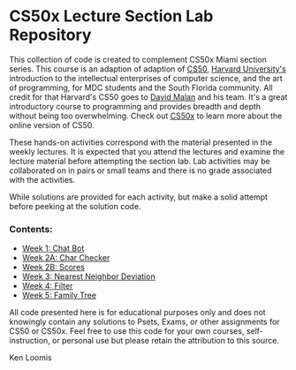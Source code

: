 # CS50x Lecture Section Lab Repository
This collection of code is created to complement CS50x Miami section series.
This course is an adaption of adaption of [CS50](https://www.cs50.net),
[Harvard University's](http://www.harvard.edu) introduction to the
intellectual enterprises of computer science, and the art of programming,
for MDC students and the South Florida community. All credit for that
Harvard's CS50 goes to [David Malan](https://cs.harvard.edu/malan/) and his
team. It's a great introductory course to programming and provides breadth
and depth without being too overwhelming. Check out
[CS50x](https://www.edx.org/course/cs50s-introduction-to-computer-science) to
learn more about the online version of CS50.

These hands-on activities correspond with the material presented in the
weekly lectures. It is expected that you attend the lectures and examine
the lecture material before attempting the section lab. Lab activities
may be collaborated on in pairs or small teams and there is no grade
associated with the activities.

While solutions are provided for each activity, but make a
solid attempt before peeking at the solution code.

### Contents:
* [Week 1: Chat Bot](https://github.com/kjloomis/cs50x_labs/tree/main/week1)
* [Week 2A: Char Checker](https://github.com/kjloomis/cs50x_labs/tree/main/week2a)
* [Week 2B: Scores](https://github.com/kjloomis/cs50x_labs/tree/main/week2b)
* [Week 3: Nearest Neighbor Deviation](https://github.com/kjloomis/cs50x_labs/tree/main/week3)
* [Week 4: Filter](https://github.com/kjloomis/cs50x_labs/tree/main/week4)
* [Week 5: Family Tree](https://github.com/kjloomis/cs50x_labs/tree/main/week3b)

All code presented here is for educational purposes only and does not knowingly
contain any solutions to Psets, Exams, or other assignments for CS50 or CS50x.
Feel free to use this code for your own courses, self-instruction, or personal
use but please retain the attribution to this source.

Ken Loomis